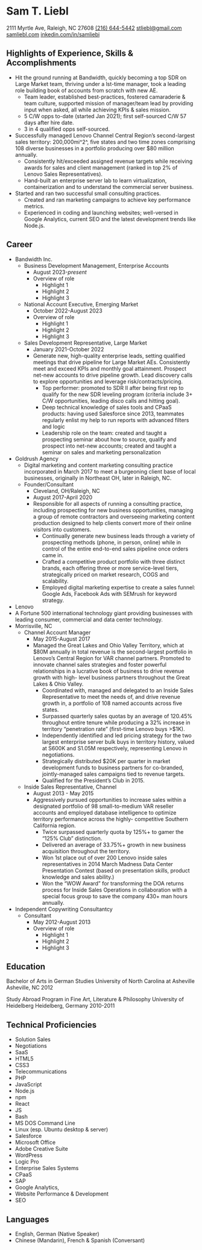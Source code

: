 # Sam T. Liebl

2111 Myrtle Ave, Raleigh, NC 27608
[(216) 644-5442](tel:12166445442)
[stliebl@gmail.com](mailto:stliebl@gmail.com)
[samliebl.com](https://samliebl.com)
[inkedin.com/in/samliebi](https://linkedin.com/in/samliebl)

## Highlights of Experience, Skills & Accomplishments

- Hit the ground running at Bandwidth, quickly becoming a top SDR on Large Market team, thriving under a lst-time manager, took a leading role building book of accounts from scratch with new AE.
	- Team leader, established best-practices, fostered camaraderie & team culture, supported mission of manager/team lead by providing input when asked, all while achieving KPIs & sales mission.
	- 5 C/W opps to-date (started Jan 2021); first self-sourced C/W 57 days after hire date.
	- 3 in 4 qualified opps self-sourced.
- Successfully managed Lenovo Channel Central Region’s second-largest sales territory: 200,000mi^2^, five states and two time zones comprising 108 diverse businesses in a portfolio producing over $80 million annually.
	- Consistently hit/exceeded assigned revenue targets while receiving awards for sales and client management (ranked in top 2% of Lenovo Sales Representatives).
	- Hand-built an enterprise server lab to learn virtualization, containerization and to understand the commercial server business.
- Started and ran two successful small consulting practices.
	- Created and ran marketing campaigns to achieve key performance metrics.
	- Experienced in coding and launching websites; well-versed in Google Analytics, current SEO and the
latest development trends like Node.js.

## Career

- Bandwidth Inc.
	- Business Development Management, Enterprise Accounts
		- August 2023-*present*
		- Overview of role
			- Highlight 1
			- Highlight 2
			- Highlight 3
	- National Account Executive, Emerging Market
		- October 2022-August 2023
		- Overview of role
			- Highlight 1
			- Highlight 2
			- Highlight 3
	- Sales Development Representative, Large Market
		- January 2021-October 2022
		- Generate new, high-quality enterprise leads, setting qualified meetings that drive pipeline for Large Market AEs. Consistently meet and exceed KPIs and monthly goal attainment. Prospect net-new accounts to drive pipeline growth. Lead discovery calls to explore opportunities and leverage risk/contracts/pricing.
			- Top performer: promoted to SDR II after being first rep to qualify for the new SDR leveling program (criteria include 3+ C/W opportunities, leading disco calls and hitting goal).
			- Deep technical knowledge of sales tools and CPaaS products: having used Salesforce since 2013, teammates regularly enlist my help to run reports with advanced filters and logic
			- Leadership role on the team: created and taught a prospecting seminar about how to source, qualify and prospect into net-new accounts; created and taught a seminar on sales and marketing personalization
- Goldrush Agency
	- Digital marketing and content marketing consulting practice incorporated in March 2017 to meet a burgeoning client base of local businesses, originally in Northeast OH, later in Raleigh, NC.
	- Founder/Consultant
		- Cleveland, OH/Raleigh, NC
		- August 2017-April 2020
		- Responsible for all aspects of running a consulting practice, including prospecting for new business opportunities, managing a group of remote contractors and overseeing marketing content production designed to help clients convert more of their online visitors into customers.
			- Continually generate new business leads through a variety of prospecting methods (phone, in person, online) while in control of the entire end-to-end sales pipeline once orders came in.
			- Crafted a competitive product portfolio with three distinct brands, each offering three or more service-level tiers, strategically priced on market research, COGS and scalability.
			- Employed digital marketing expertise to create a sales funnel: Google Ads, Facebook Ads with SEMrush for keyword strategy.
- Lenovo
- A Fortune 500 international technology giant providing businesses with leading consumer, commercial and data center technology.                                                                                
- Morrisville, NC
	- Channel Account Manager                                      
		- May 2015-August 2017
		- Managed the Great Lakes and Ohio Valley Territory, which at $80M annually in total revenue is the second-largest portfolio in Lenovo’s Central Region for VAR channel partners. Promoted to innovate channel sales strategies and foster powerful relationships in a lucrative book of business to drive revenue growth with high- level business partners throughout the Great Lakes & Ohio Valley.
			- Coordinated with, managed and delegated to an Inside Sales Representative to meet the needs of, and drive revenue growth in, a portfolio of 108 named accounts across five states.
			- Surpassed quarterly sales quotas by an average of 120.45% throughout entire tenure while producing a 32% increase in territory “penetration rate” (first-time Lenovo buys >$1K).
			- Independently identified and led pricing strategy for the two largest enterprise server bulk buys in territory history, valued at S600K and S1.05M respectively, representing Lenovo in negotiations.
			- Strategically distributed $20K per quarter in market development funds to business partners for co-branded, jointly-managed sales campaigns tied to revenue targets. 
			- Qualified for the President’s Club in 2015.
	- Inside Sales Representative, Channel                                  
		- August 2013 - May 2015
		- Aggressively pursued opportunities to increase sales within a designated portfolio of 98 small-to-medium VAR reseller accounts and employed database intelligence to optimize territory performance across the highly- competitive Southern California region.
			- Twice surpassed quarterly quota by 125%+ to gamer the “125% Club” distinction.
			- Delivered an average of 33.75%+ growth in new business acquisition throughout the territory.
			- Won 1st place out of over 200 Lenovo inside sales representatives in 2014 March Madness Data Center Presentation Contest (based on presentation skills, product knowledge and sales ability.)
			- Won the “WOW Award” for transforming the DOA returns process for Inside Sales Operations in collaboration with a special focus group to save the company 430+ man hours annually.
- Independent Copywriting Consultantcy
	- Consultant
		- May 2012-August 2013
		- Overview of role
			- Highlight 1
			- Highlight 2
			- Highlight 3

## Education

Bachelor of Arts in German Studies
University of North Carolina at Asheville
Asheville, NC
2012

Study Abroad Program in Fine Art, Literature & Philosophy
University of Heidelberg
Heidelberg, Germany
2010-2011

## Technical Proficiencies

- Solution Sales
- Negotiations
- SaaS
- HTML5
- CSS3
- Telecommunications
- PHP
- JavaScript
- Node.js
- npm
- React
- JS
- Bash
- MS DOS Command Line
- Linux (esp. Ubuntu desktop & server)
- Salesforce
- Microsoft Office
- Adobe Creative Suite
- WordPress
- Logic Pro
- Enterprise Sales Systems
- CPaaS
- SAP
- Google Analytics, 
- Website Performance & Development
- SEO

## Languages

- English, German (Native Speaker)
- Chinese (Mandarin), French & Spanish (Conversant)
